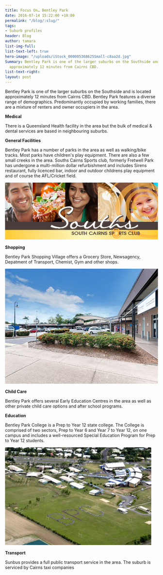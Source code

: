 ```yaml
---
title: Focus On… Bentley Park
date: 2016-07-14 15:22:00 +10:00
permalink: "/blog/:slug/"
tags:
- Suburb profiles
header: Blog
author: tamara
list-img-full:
list-text-left: true
hero-image: "/uploads/iStock_000005368625Small-c8aa2d.jpg"
Summary: Bentley Park is one of the larger suburbs on the Southside and is located
  approximately 12 minutes from Cairns CBD.
list-text-right:
layout: post
---
```


Bentley Park is one of the larger suburbs on the Southside and is located approximately 12 minutes from Cairns CBD. Bentley Park features a diverse range of demographics. Predominantly occupied by working families, there are a mixture of renters and owner occupiers in the area.

**Medical**

There is a Queensland Health facility in the area but the bulk of medical & dental services are based in neighbouring suburbs.

**General Facilities**

Bentley Park has a number of parks in the area as well as walking/bike tracks. Most parks have children's play equipment. There are also a few small creeks in the area. Souths Cairns Sports club, formerly Fretwell Park has undergone a multi-million dollar refurbishment and includes Sirens restaurant, fully licenced bar, indoor and outdoor childrens play equipment and of course the AFL/Cricket field.

![Souths.png](/uploads/Souths.png)

**Shopping**

Bentley Park Shopping Village offers a Grocery Store, Newsagency, Depatment of Transport, Chemist, Gym and other shops.

![Shops.jpg](/uploads/Shops.jpg)

**Child Care**

Bentley Park offers several Early Education Centres in the area as well as other private child care options and after school programs.

**Education**

Bentley Park College is a Prep to Year 12 state college. The College is comprised of two sectors, Prep to Year 6 and Year 7 to Year 12, on one campus and includes a well-resourced Special Education Program for Prep to Year 12 students.

![Aerial-photo-BPC.jpg](/uploads/Aerial-photo-BPC.jpg)

**Transport**

Sunbus provides a full public transport service in the area. The suburb is serviced by Cairns taxi companies
